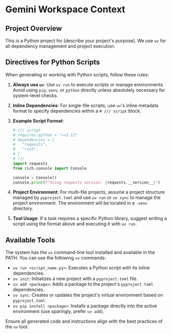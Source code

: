 # Gemini Workspace Context

## Project Overview

This is a Python project for [describe your project's purpose]. We use `uv` for all dependency management and project execution.

## Directives for Python Scripts

When generating or working with Python scripts, follow these rules:

1.  **Always use `uv`**: Use `uv run` to execute scripts or manage environments. Avoid using `pip`, `venv`, or `python` directly unless absolutely necessary for system-level checks.
2.  **Inline Dependencies**: For single-file scripts, use `uv`'s inline metadata format to specify dependencies within a `# /// script` block.
3.  **Example Script Format**:

    ```python
    # /// script
    # requires-python = ">=3.12"
    # dependencies = [
    #   "requests",
    #   "rich",
    # ]
    # ///
    import requests
    from rich.console import Console

    console = Console()
    console.print(f"Using requests version: {requests.__version__}")
    ```

4.  **Project Environment**: For multi-file projects, assume a project structure managed by `pyproject.toml` and use `uv run` or `uv sync` to manage the project environment. The environment will be located in a `.venv` directory.
5.  **Tool Usage**: If a task requires a specific Python library, suggest writing a script using the format above and executing it with `uv run`.

## Available Tools

The system has the `uv` command-line tool installed and available in the PATH. You can use the following `uv` commands:

- `uv run <script_name.py>`: Executes a Python script with its inline dependencies.
- `uv init`: Initializes a new project with a `pyproject.toml` file.
- `uv add <package>`: Adds a package to the project's `pyproject.toml` dependencies.
- `uv sync`: Creates or updates the project's virtual environment based on `pyproject.toml`.
- `uv pip install <package>`: Installs a package directly into the active environment (use sparingly, prefer `uv add`).

Ensure all generated code and instructions align with the best practices of the `uv` tool.
